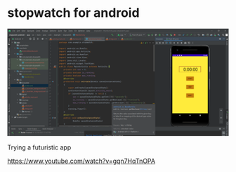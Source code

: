 # stopwatch for android

![](first.png)

Trying a futuristic app

https://www.youtube.com/watch?v=gqn7HqTnOPA